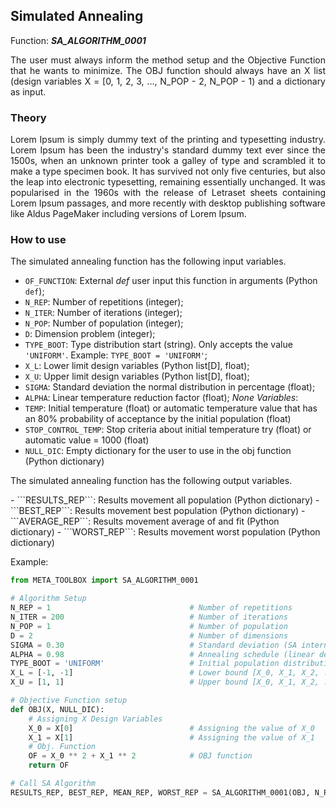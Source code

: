 <h2><b>Simulated Annealing</b></h2>

Function: _**SA_ALGORITHM_0001**_

<p align="justify">The user must always inform the method setup and the Objective Function that he wants to minimize. The OBJ function should always have an X list (design variables X = [0, 1, 2, 3, ..., N_POP - 2, N_POP - 1) and a dictionary as input.</p>

<h3><b>Theory</b></h3>

<p align="justify">Lorem Ipsum is simply dummy text of the printing and typesetting industry. Lorem Ipsum has been the industry's standard dummy text ever since the 1500s, when an unknown printer took a galley of type and scrambled it to make a type specimen book. It has survived not only five centuries, but also the leap into electronic typesetting, remaining essentially unchanged. It was popularised in the 1960s with the release of Letraset sheets containing Lorem Ipsum passages, and more recently with desktop publishing software like Aldus PageMaker including versions of Lorem Ipsum.</p>


<h3><b>How to use</b></h3>

<p align="justify">The simulated annealing function has the following input variables.</p>

- ```OF_FUNCTION```: External _def_ user input this function in arguments (Python ```def```);
- ```N_REP```: Number of repetitions (integer);
- ```N_ITER```: Number of iterations (integer);
- ```N_POP```: Number of population (integer);
- ```D```: Dimension problem (integer);
- ```TYPE_BOOT```: Type distribution start (string). Only accepts the value ```'UNIFORM'```. Example: ```TYPE_BOOT = 'UNIFORM'```;
- ```X_L```: Lower limit design variables (Python list[D], float);
- ```X_U```: Upper limit design variables (Python list[D], float);
- ```SIGMA```: Standard deviation the normal distribution in percentage (float);
- ```ALPHA```: Linear temperature reduction factor (float);
_None Variables_:
- ```TEMP```: Initial temperature (float) or automatic temperature value that has an 80% probability of acceptance by the initial population (float)
- ```STOP_CONTROL_TEMP```: Stop criteria about initial temperature try (float) or automatic value = 1000 (float)
- ```NULL_DIC```: Empty dictionary for the user to use in the obj function (Python dictionary)

<p align="justify">The simulated annealing function has the following output variables.</p>
- ```RESULTS_REP```: Results movement all population (Python dictionary)
- ```BEST_REP```: Results movement best population (Python dictionary)
- ```AVERAGE_REP```: Results movement average of and fit (Python dictionary)
- ```WORST_REP```: Results movement worst population (Python dictionary)

Example:

```python
from META_TOOLBOX import SA_ALGORITHM_0001

# Algorithm Setup
N_REP = 1                               # Number of repetitions
N_ITER = 200                            # Number of iterations
N_POP = 1                               # Number of population
D = 2                                   # Number of dimensions
SIGMA = 0.30                            # Standard deviation (SA internal parameter)
ALPHA = 0.98                            # Annealing schedule (linear decay)
TYPE_BOOT = 'UNIFORM'                   # Initial population distribution
X_L = [-1, -1]                          # Lower bound [X_0, X_1, X_2, ..., X_NPOP-2, X_NPOP-1]
X_U = [1, 1]                            # Upper bound [X_0, X_1, X_2, ..., X_NPOP-2, X_NPOP-1]

# Objective Function setup 
def OBJ(X, NULL_DIC):
    # Assigning X Design Variables
    X_0 = X[0]                          # Assigning the value of X_0
    X_1 = X[1]                          # Assigning the value of X_1
    # Obj. Function
    OF = X_0 ** 2 + X_1 ** 2            # OBJ function
    return OF

# Call SA Algorithm 
RESULTS_REP, BEST_REP, MEAN_REP, WORST_REP = SA_ALGORITHM_0001(OBJ, N_REP, N_ITER, N_POP, D, TYPE_BOOT, X_L, X_U, SIGMA, ALPHA, STOP_CONTROL_TEMP = 100)
```
